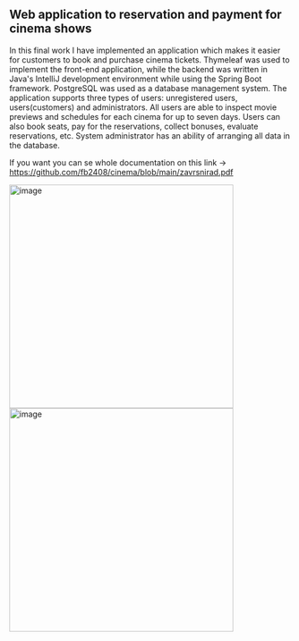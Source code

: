 ## Web application to reservation and payment for cinema shows

In this final work I have implemented an application which makes it easier for customers to book and purchase cinema tickets. Thymeleaf was used to implement the front-end application, while the backend was written in Java's IntelliJ development environment while using the Spring Boot framework. PostgreSQL was used as a database management system. The application supports three types of users: unregistered users, users(customers) and administrators. All users are able to inspect movie previews and schedules for each cinema for up to seven days. Users can also book seats, pay for the reservations, collect bonuses, evaluate reservations, etc. System administrator has an ability of arranging all data in the database.

If you want you can se whole documentation on this link -> https://github.com/fb2408/cinema/blob/main/zavrsnirad.pdf

<img width="400" alt="image" src="https://github.com/fb2408/cinema/assets/92520823/55312f2f-188a-4dd6-83df-7b797c2b9c7b">
<div width="200" height="50"></div>
<img width="400" margin-left="20px" alt="image" src="https://github.com/fb2408/cinema/assets/92520823/da304234-5ca3-44da-a1d4-1f9f33c375d4">


